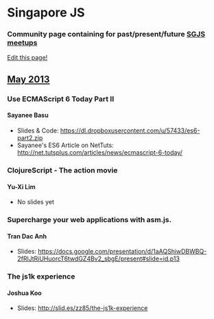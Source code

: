 # Singapore JS

### Community page containing for past/present/future [SGJS meetups](http://www.meetup.com/Singapore-JS)

[Edit this page!](https://github.com/Singapore-JS/meetups/edit/master/Readme.md)

## [May 2013](http://www.meetup.com/Singapore-JS/events/116409232/)

### Use ECMAScript 6 Today Part II
#### Sayanee Basu
* Slides & Code: https://dl.dropboxusercontent.com/u/57433/es6-part2.zip
* Sayanee's ES6 Article on NetTuts: http://net.tutsplus.com/articles/news/ecmascript-6-today/

### ClojureScript - The action movie
#### Yu-Xi Lim
* No slides yet

### Supercharge your web applications with asm.js.
#### Tran Dac Anh 
* Slides: https://docs.google.com/presentation/d/1aAQShiwDBWBQ-2fRlJtRiUHuorcT6twdGZ4Bv2_sbgE/present#slide=id.p13

### The js1k experience
#### Joshua Koo
* Slides: http://slid.es/zz85/the-js1k-experience
